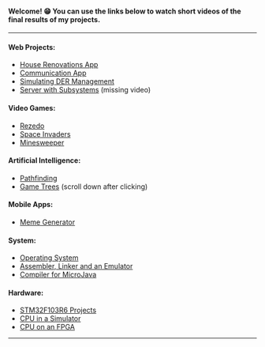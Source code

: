 <h4>Welcome! 😁  You can use the links below to watch short videos of the final results of my projects.</h4>
<hr>


<h4>Web Projects:</h4>
<ul>
  <li><a href="https://github.com/aleva147/House-Renovations/blob/main/README.md">House Renovations App</a></li>
  <li><a href="https://github.com/aleva147/Communication-App/blob/main/README.md">Communication App</a></li>
  <li><a href="https://github.com/aleva147/Simulating-DER-Management/blob/main/README.md">Simulating DER Management</a></li>
  <li><a href="https://github.com/aleva147/Server-with-Subsystems">Server with Subsystems</a> (missing video)</li>
</ul>

<h4>Video Games:</h4>
<ul>
  <li><a href="https://github.com/aleva147/Unity-Rezedo/blob/main/README.md">Rezedo</a></li>
  <li><a href="https://github.com/aleva147/Unity-Space-Invaders/blob/main/README.md">Space Invaders</a></li>
  <li><a href="https://github.com/aleva147/Unity-Minesweeper/blob/main/README.md">Minesweeper</a></li>
</ul>

<h4>Artificial Intelligence:</h4>
<ul>
  <li><a href="https://github.com/aleva147/Artificial-Intelligence/blob/01-Pathfinding/README.md">Pathfinding</a></li>
  <li><a href="https://github.com/aleva147/Artificial-Intelligence/blob/01-Pathfinding/README.md">Game Trees</a> (scroll down after clicking)</li>
</ul>

<h4>Mobile Apps:</h4>
<ul>
  <li><a href="https://github.com/aleva147/Meme-Generator/blob/main/README.md">Meme Generator</a></li>
</ul>

<h4>System:</h4>
<ul>
  <li><a href="https://github.com/aleva147/Operating-System/blob/main/README.md">Operating System</a></li>
  <li><a href="https://github.com/aleva147/Assembler-Linker-and-Emulator/blob/main/README.md">Assembler, Linker and an Emulator</a></li>
  <li><a href="https://github.com/aleva147/Compiler-for-MicroJava-Showcase/blob/main/README.md">Compiler for MicroJava</a></li>
</ul>

<h4>Hardware:</h4>
<ul>
  <li><a href="https://github.com/aleva147/STM32F103R6-Projects/blob/main/README.md">STM32F103R6 Projects</a></li>
  <li><a href="https://github.com/aleva147/CPU-in-a-Simulator/blob/main/README.md">CPU in a Simulator</a></li>
  <li><a href="https://github.com/aleva147/CPU-on-an-FPGA/blob/main/README.md">CPU on an FPGA</a></li>
</ul>


<hr>

